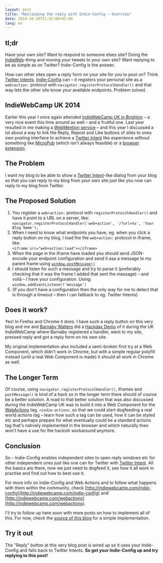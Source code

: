 ```yaml
---
layout: post
title: "Reclaiming the reply with Indie-Config – Overview"
date: 2014-10-20T21:32:00+02:00
lang: en
---
```


## tl;dr

<span class="p-summary">Have your own site? Want to respond to someone elses site? Doing the [IndieWeb](http://indiewebcamp.com/)-thing and moving your tweets to your own site? Want replying to be as simple as on Twitter? Indie-Config is the answer.</span>

How can other sites open a reply form on your site for you to post on? Think [Twitter Intents](https://dev.twitter.com/web/intents). [Indie-Config](http://indiewebcamp.com/indie-config) can – it registers your personal site as a `web+action:` protocol with `navigator.registerProtocolHandler()` and that way lets the other site know your available endpoints. Problem solved.

## IndieWebCamp UK 2014

Earlier this year I once again attended [IndieWebCamp UK in Brighton](http://indiewebcamp.com/2014/UK) – a very nice event this time around as well – and a fruitful one. Last year resulted in me making a [WebMention service](http://voxpelli.com/2013/12/webmentions-for-static-pages/) – and this year I discussed a lot about a way to link the Reply, Repost and Like buttons of sites to ones own posting interface to achieve a [Twitter Intent](https://dev.twitter.com/web/intents) like experience without something like [MicroPub](http://indiewebcamp.com/micropub) (which isn't always feasible) or a [browser extension](http://indiewebcamp.com/webactions#Web_Action_Browser_Support).

## The Problem

I want my blog to be able to show a [Twitter Intent](https://dev.twitter.com/web/intents)-like dialog from your blog so that you can reply to my blog from your own site just like you now can reply to my blog from Twitter.

## The Proposed Solution

1. You register a `web+action:` protocol with `registerProtocolHandler()` and have it point to a URL on a server, like:<br/> `navigator.registerProtocolHandler('web+action', '/?url=%s', 'Your Blog Name');`
2. When I need to know what endpoints you have, eg. when you click a reply button on my blog, I load the the `web+action:` protocol in iframe, like:<br/> `<iframe src="web+action:load"></iframe>`
3. When the page in the iframe have loaded you should send JSON-encode your endpoint configuration and send it asa a message to my parent frame using [`window.postMessage()`](https://developer.mozilla.org/docs/Web/API/Window.postMessage)
4. I should listen for such a message and try to parse it (preferably checking that it was the frame I added that sent the message) – and voilá – I have your configuration. Using:<br />`window.addEventListener('message')`
5. (If you don't have a configuration then the only way for me to detect that is through a timeout – then I can fallback to eg. Twitter Intents)

## Does it work?

Yes! In Firefox and Chrome it does. I have such a reply button on this very blog and me and [Barnaby Walters](https://waterpigs.co.uk/) did a [Hackday Demo](http://indiewebcamp.com/2014/UK/Demos#Barnaby_and_Pelle) of it during the UK IndieWebCamp where Barnaby registered a handler, went to my site, pressed reply and got a reply form on his own site.

My original implementation also included a semi-broken first try at a Web Component, which didn't work in Chrome, but with a simple regular polyfill instead (until a real Web Component is made) it should all work in Chrome as well.

## The Longer Term

Of course, using `navigator.registerProtocolHandler()`, iframes and `postMessage()` is kind of a hack so in the longer term there should of course be a better solution. A road to that better solution that was also discussed during the IndieWebCamp UK was to build it into a Web Component for the [WebActions](http://indiewebcamp.com/webactions) tag, `<indie-action>`, so that we could start dogfeeding a real world actions tag – learn how such a tag can be used, how it can be styled etc and perhaps prepare for what eventually could be a standard actions tag that's natively implemented in the browser and which naturally then won't have a use for the hackish workaround anymore. 

## Conclusion

So – Indie-Config enables independent sites to open reply windows etc for other independent ones just like one can for Twitter with [Twitter Intent](https://dev.twitter.com/web/intents). All the basics are there, now we just need to dogfeed it, see how it all work in practise and find out how to best use it.

For more info on Indie-Config and Web Actions and to follow what happens with them within the community, check [http://indiewebcamp.com/indie-config](http://indiewebcamp.com/indie-config) and [http://indiewebcamp.com/webactions](http://indiewebcamp.com/webactions).

I'll try to follow up here soon with more posts on how to implement all of this. For now, check the [source of this blog](https://github.com/voxpelli/voxpelli.github.com/tree/master/js) for a simple implementation.

## Try it out

The "Reply" button at this very blog post is wired up so it uses your Indie-Config and falls back to Twitter Intents. **So get your Indie-Config up and try replying to this post!**
